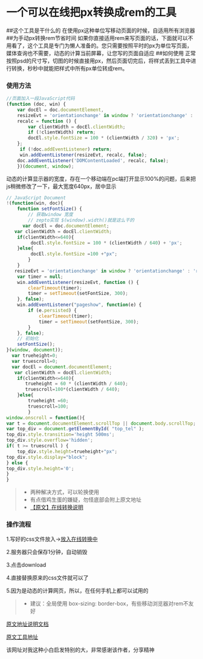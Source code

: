 # 一个可以在线把px转换成rem的工具
##这个工具是干什么的
在使用px这种单位写移动页面的时候，自适用所有浏览器
##为手动px转换rem节省时间
如果你直接适用rem来写页面的话，下面就可以不用看了，这个工具是专门为懒人准备的。您只需要按照平时的px为单位写页面，媒体查询也不需要，动态的计算当前屏幕，让您写的页面自适应
##如何使用
正常按照psd的尺寸写，切图的时候直接用px，然后页面切完后，将样式丢到工具中进行转换，秒秒中就能把样式中所有px单位转成rem。

### 使用方法
```JavaScript
//页面加入一段JavaScript代码
(function (doc, win) {
    var docEl = doc.documentElement,
    resizeEvt = 'orientationchange' in window ? 'orientationchange' : 'resize',
    recalc = function () {
        var clientWidth = docEl.clientWidth;
        if (!clientWidth) return;
        docEl.style.fontSize = 100 * (clientWidth / 320) + 'px';
    };
     if (!doc.addEventListener) return;
     win.addEventListener(resizeEvt, recalc, false);
    doc.addEventListener('DOMContentLoaded', recalc, false);
    })(document, window);
```

动态的计算显示器的宽度，存在一个移动端在pc端打开显示100%的问题，后来把js稍微修改了一下，最大宽度640px，居中显示
```javascript
// JavaScript Document
!(function(win, doc){
    function setFontSize() {
        // 获取window 宽度
        // zepto实现 $(window).width()就是这么干的
      var docEl = doc.documentElement;
   var clientWidth = docEl.clientWidth;
    if(clientWidth<=640){
         docEl.style.fontSize = 100 * (clientWidth / 640) + 'px';
	}else{
		 docEl.style.fontSize =100 +"px";
		}
    }
   resizeEvt = 'orientationchange' in window ? 'orientationchange' : 'resize';
    var timer = null;
    win.addEventListener(resizeEvt, function () {
        clearTimeout(timer);
        timer = setTimeout(setFontSize, 300);
    }, false);  
    win.addEventListener("pageshow", function(e) {
        if (e.persisted) {
            clearTimeout(timer);
            timer = setTimeout(setFontSize, 300);
        }
    }, false);
    // 初始化
    setFontSize();
}(window, document));
  var trueheight=0;
  var truescroll=0;
  var docEl = document.documentElement;
   var clientWidth = docEl.clientWidth;
    if(clientWidth<=640){
       trueheight = 60 * (clientWidth / 640);
	   truescroll=100*(clientWidth / 640);
	}else{
		trueheight =60;
		truescroll=100;
		}
window.onscroll = function(){
var t = document.documentElement.scrollTop || document.body.scrollTop;
var top_div = document.getElementById( "top_tel" );
top_div.style.transition='height 500ms';
top_div.style.overflow='hidden';
if( t >= truescroll ) {
	top_div.style.height=trueheight+"px";
top_div.style.display="block";
} else {
top_div.style.height='0';
}
}
```
> * 两种解决方式，可以轮换使用
> * 有点借鸡生蛋的嫌疑，勿怪底部会附上原文地址
> * [【原文】在线转换说明](http://www.520ued.com/article/study-px-rem-tools)

### 操作流程 
1.写好的css文件放入->[放入在线转换中](http://520ued.com/tools/rem)  

2.服务器只会保存1分钟，自动销毁  

3.点击download  

4.直接替换原来的css文件就可以了  

5.因为是动态的计算网页，所以，在任何手机上都可以试用的  


> * 建议：全局使用 box-sizing: border-box，有些移动浏览器对rem不友好


[原文地址说明文档](http://www.520ued.com/article/study-px-rem-tools)  

[原文工具地址](http://520ued.com/tools/rem)  

该网址对我这种小白启发特别的大，非常感谢该作者，分享精神

